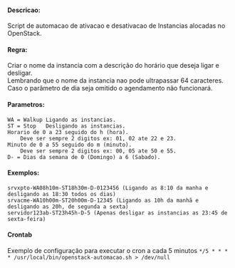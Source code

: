  #### Descricao:  
 Script de automacao de ativacao e desativacao de Instancias alocadas no OpenStack.  
 
 #### Regra:   
 Criar o nome da instancia com a descrição do horário que deseja ligar e desligar.  
 Lembrando que o nome da instancia nao pode ultrapassar 64 caracteres.  
 Caso o parâmetro de dia seja omitido o agendamento não funcionará.  
 
#### Parametros:
   
    WA = Walkup Ligando as instancias.
    ST = Stop   Desligando as instancias.
    Horario de 0 a 23 seguido do h (hora).
        Deve ser sempre 2 digitos ex: 01, 02 ate 22 e 23.
    Minuto de 0 a 55 seguido do m (minuto).
        Deve ser sempre 2 digitos ex: 00, 05 ate 50 e 55.
    D- = Dias da semana de 0 (Domingo) a 6 (Sabado).
 
#### Exemplos:
 
    srvxpto-WA08h10m-ST18h30m-D-0123456 (Ligando as 8:10 da manha e desligando as 18:30 todos os dias)
    srvacme-WA10h00m-ST20h00m-D-12345 (Ligando as 10h da manhã e desligando as 20h, de segunda a sexta)
    servidor123ab-ST23h45h-D-5 (Apenas desligar as instancias as 23:45 de sexta-feira)
  
#### Crontab 
Exemplo de configuração para executar o cron a cada 5 minutos
    `*/5 * * * * /usr/local/bin/openstack-automacao.sh > /dev/null`
